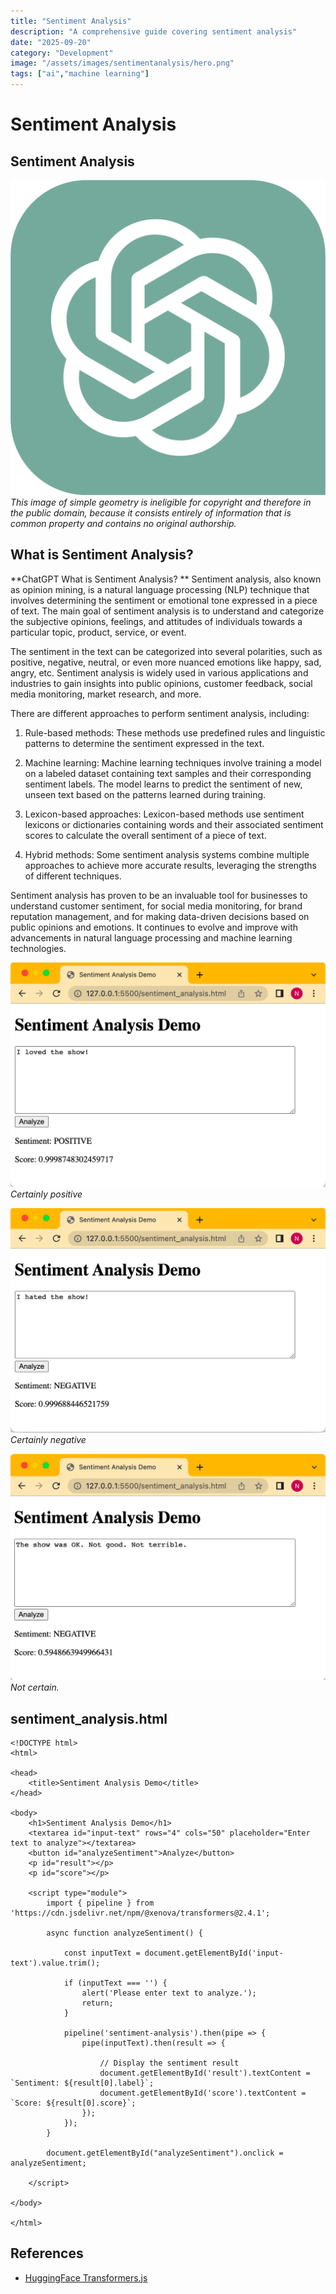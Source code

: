 ```yaml
---
title: "Sentiment Analysis"
description: "A comprehensive guide covering sentiment analysis"
date: "2025-09-20"
category: "Development"
image: "/assets/images/sentimentanalysis/hero.png"
tags: ["ai","machine learning"]
---
```


# Sentiment Analysis

## Sentiment Analysis

![](/assets/images/sentimentanalysis/chatgpt-logo.svg)
*This image of simple geometry is ineligible for copyright and therefore in the public domain, because it consists entirely of information that is common property and contains no original authorship.*


## What is Sentiment Analysis?

**ChatGPT What is Sentiment Analysis?
**
Sentiment analysis, also known as opinion mining, is a natural language processing (NLP) technique that involves determining the sentiment or emotional tone expressed in a piece of text. The main goal of sentiment analysis is to understand and categorize the subjective opinions, feelings, and attitudes of individuals towards a particular topic, product, service, or event.

The sentiment in the text can be categorized into several polarities, such as positive, negative, neutral, or even more nuanced emotions like happy, sad, angry, etc. Sentiment analysis is widely used in various applications and industries to gain insights into public opinions, customer feedback, social media monitoring, market research, and more.

There are different approaches to perform sentiment analysis, including:

1. Rule-based methods: These methods use predefined rules and linguistic patterns to determine the sentiment expressed in the text.

2. Machine learning: Machine learning techniques involve training a model on a labeled dataset containing text samples and their corresponding sentiment labels. The model learns to predict the sentiment of new, unseen text based on the patterns learned during training.

3. Lexicon-based approaches: Lexicon-based methods use sentiment lexicons or dictionaries containing words and their associated sentiment scores to calculate the overall sentiment of a piece of text.

4. Hybrid methods: Some sentiment analysis systems combine multiple approaches to achieve more accurate results, leveraging the strengths of different techniques.

Sentiment analysis has proven to be an invaluable tool for businesses to understand customer sentiment, for social media monitoring, for brand reputation management, and for making data-driven decisions based on public opinions and emotions. It continues to evolve and improve with advancements in natural language processing and machine learning technologies.

![](/assets/images/sentimentanalysis/screen-shot-2023-07-19-at-12.56.34-pm-1182x842.png)
*Certainly positive*

![](/assets/images/sentimentanalysis/screen-shot-2023-07-19-at-12.57.00-pm-1182x844.png)
*Certainly negative*

![](/assets/images/sentimentanalysis/screen-shot-2023-07-19-at-12.58.31-pm-1178x846.png)
*Not certain.*


## sentiment_analysis.html

```text
<!DOCTYPE html>
<html>

<head>
    <title>Sentiment Analysis Demo</title>
</head>

<body>
    <h1>Sentiment Analysis Demo</h1>
    <textarea id="input-text" rows="4" cols="50" placeholder="Enter text to analyze"></textarea>
    <button id="analyzeSentiment">Analyze</button>
    <p id="result"></p>
    <p id="score"></p>

    <script type="module">
        import { pipeline } from 'https://cdn.jsdelivr.net/npm/@xenova/transformers@2.4.1';

        async function analyzeSentiment() {

            const inputText = document.getElementById('input-text').value.trim();

            if (inputText === '') {
                alert('Please enter text to analyze.');
                return;
            }

            pipeline('sentiment-analysis').then(pipe => {
                pipe(inputText).then(result => {

                    // Display the sentiment result
                    document.getElementById('result').textContent = `Sentiment: ${result[0].label}`;
                    document.getElementById('score').textContent = `Score: ${result[0].score}`;
                });
            });
        }

        document.getElementById("analyzeSentiment").onclick = analyzeSentiment;

    </script>

</body>

</html>
```
## References

- [HuggingFace Transformers.js](https://huggingface.co/docs/transformers.js/index)

